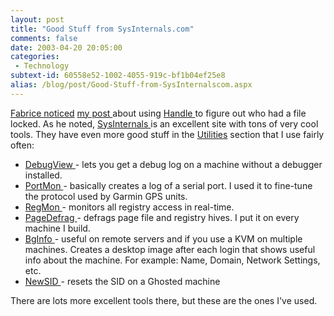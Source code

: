 ```yaml
---
layout: post
title: "Good Stuff from SysInternals.com"
comments: false
date: 2003-04-20 20:05:00
categories:
 - Technology
subtext-id: 60558e52-1002-4055-919c-bf1b04ef25e8
alias: /blog/post/Good-Stuff-from-SysInternalscom.aspx
---
```



[Fabrice noticed](http://dotnetweblogs.com/FMARGUERIE/posts/5769.aspx) [my post ](http://www.peterprovost.org/2003/04/16.html#a237)about using [Handle ](http://www.sysinternals.com/ntw2k/freeware/handle.shtml)to figure out who had a file locked. As he noted, [SysInternals ](http://www.sysinternals.com/)is an excellent site with tons of very cool tools. They have even more good stuff in the [Utilities](http://www.sysinternals.com/ntw2k/utilities.shtml) section that I use fairly often:

  * [DebugView ](http://www.sysinternals.com/ntw2k/freeware/debugview.shtml)- lets you get a debug log on a machine without a debugger installed. 
  * [PortMon ](http://www.sysinternals.com/ntw2k/freeware/portmon.shtml)- basically creates a log of a serial port. I used it to fine-tune the protocol used by Garmin GPS units. 
  * [RegMon ](http://www.sysinternals.com/ntw2k/source/regmon.shtml)- monitors all registry access in real-time. 
  * [PageDefrag ](http://www.sysinternals.com/ntw2k/freeware/pagedefrag.shtml)- defrags page file and registry hives. I put it on every machine I build. 
  * [BgInfo ](http://www.sysinternals.com/ntw2k/freeware/bginfo.shtml)- useful on remote servers and if you use a KVM on multiple machines. Creates a desktop image after each login that shows useful info about the machine. For example: Name, Domain, Network Settings, etc. 
  * [NewSID ](http://www.sysinternals.com/ntw2k/source/newsid.shtml)- resets the SID on a Ghosted machine

There are lots more excellent tools there, but these are the ones I've used.
